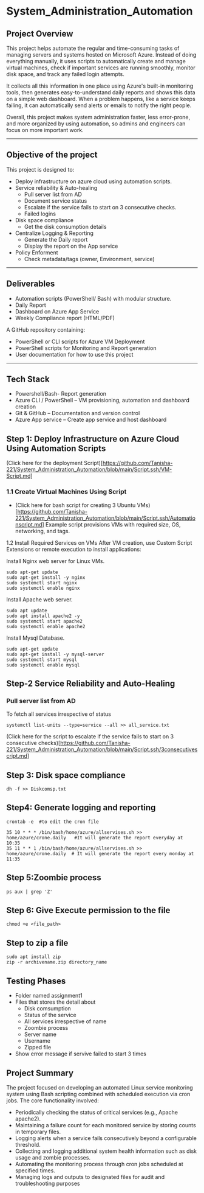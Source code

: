 # System_Administration_Automation
## Project Overview 
This project helps automate the regular and time-consuming tasks of managing servers and systems hosted on Microsoft Azure. Instead of doing everything manually, it uses scripts to automatically create and manage virtual machines, check if important services are running smoothly, monitor disk space, and track any failed login attempts.

It collects all this information in one place using Azure's built-in monitoring tools, then generates easy-to-understand daily reports and shows this data on a simple web dashboard. When a problem happens, like a service keeps failing, it can automatically send alerts or emails to notify the right people.

Overall, this project makes system administration faster, less error-prone, and more organized by using automation, so admins and engineers can focus on more important work.

---
## Objective of the project 
This project is designed to: 
- Deploy infrastructure on azure cloud using automation scripts. 
- Service reliability & Auto-healing 
  * Pull server list from AD 
  * Document service status 
  * Escalate if the service fails to start on 3 consecutive checks.  
  * Failed logins  
- Disk space compliance 
  * Get the disk consumption details  
- Centralize Logging & Reporting 
  * Generate the Daily report  
  * Display the report on the App service 
- Policy Enforment 
  * Check metadata/tags (owner, Environment, service)
---
## Deliverables
- Automation scripts (PowerShell/ Bash) with modular structure. 
- Daily Report 
- Dashboard on Azure App Service 
- Weekly Compliance report (HTML/PDF) 

A GitHub repository containing: 
- PowerShell or CLI scripts for Azure VM Deployment 
- PowerShell scripts for Monitoring and Report generation 
- User documentation for how to use this project 
--- 
## Tech Stack
- Powershell/Bash- Report generation 
- Azure CLI / PowerShell – VM provisioning, automation and dashboard creation 
- Git & GitHub – Documentation and version control 
- Azure App service – Create app service and host dashboard
## Step 1: Deploy Infrastructure on Azure Cloud Using Automation Scripts

(Click here for the deployment Script)[https://github.com/Tanisha-221/System_Administration_Automation/blob/main/Script.ssh/VM-Script.md]

### 1.1 Create Virtual Machines Using Script
- (Click here for bash script for creating 3 Ubuntu VMs)[https://github.com/Tanisha-221/System_Administration_Automation/blob/main/Script.ssh/Automationscript.md]
Example script provisions VMs with required size, OS, networking, and tags.

1.2 Install Required Services on VMs
After VM creation, use Custom Script Extensions or remote execution to install applications:

Install Nginx web server for Linux VMs.
```
sudo apt-get update
sudo apt-get install -y nginx
sudo systemctl start nginx
sudo systemctl enable nginx
```

Install Apache web server.
```
sudo apt update
sudo apt install apache2 -y
sudo systemctl start apache2
sudo systemctl enable apache2
```
Install Mysql Database.
```
sudo apt-get update
sudo apt-get install -y mysql-server
sudo systemctl start mysql
sudo systemctl enable mysql
```
## Step-2 Service Reliability and Auto-Healing 
### Pull server list from AD 
To fetch all services irrespective of status 
```
systemctl list-units --type=service --all >> all_service.txt
```
(Click here for the script to escalate if the service fails to start on 3 consecutive checks)[https://github.com/Tanisha-221/System_Administration_Automation/blob/main/Script.ssh/3consecutivescript.md]

## Step 3: Disk space compliance 
```
dh -f >> Diskcomsp.txt
```
## Step4:  Generate logging and reporting 
```
crontab -e  #to edit the cron file 
```
```
35 10 * * * /bin/bash/home/azure/allservises.sh >> home/azure/crone.daily   #It will generate the report everyday at 10:35
35 11 * * 1 /bin/bash/home/azure/allservises.sh >> home/azure/crone.daily  # It will generate the report every monday at 11:35
```
## Step 5:Zoombie process 
```
ps aux | grep 'Z'
```
## Step 6: Give Execute permission to the file 
```
chmod +e <file_path>
```
## Step to zip a file 
```
sudo apt install zip
zip -r archivename.zip directory_name
```

## Testing Phases 
- Folder named assignment1 
- Files that stores the detail about 
  * Disk comsumption 
  * Status of the service 
  * All services irrespective of name 
  * Zoombie process 
  * Server name 
  * Username 
  * Zipped file 
- Show error message if servive failed to start 3 times 
## Project Summary
The project focused on developing an automated Linux service monitoring system using Bash scripting combined with scheduled execution via cron jobs. The core functionality involved:
- Periodically checking the status of critical services (e.g., Apache apache2).
- Maintaining a failure count for each monitored service by storing counts in temporary files.
- Logging alerts when a service fails consecutively beyond a configurable threshold.
- Collecting and logging additional system health information such as disk usage and zombie processes.
- Automating the monitoring process through cron jobs scheduled at specified times.
- Managing logs and outputs to designated files for audit and troubleshooting purposes


